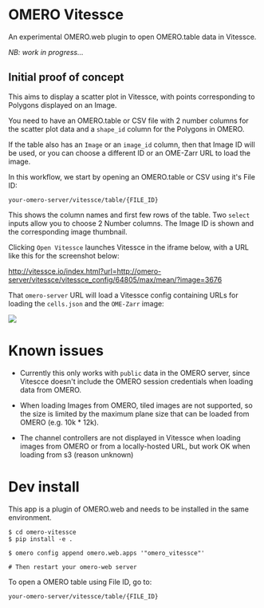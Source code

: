 
# OMERO Vitessce

An experimental OMERO.web plugin to open OMERO.table data in Vitessce.

*NB: work in progress...*

## Initial proof of concept

This aims to display a scatter plot in Vitessce, with points corresponding to
Polygons displayed on an Image.

You need to have an OMERO.table or CSV file with 2 number columns for the scatter
plot data and a `shape_id` column for the Polygons in OMERO.

If the table also has an `Image` or an `image_id` column, then that Image ID
will be used, or you can choose a different ID or an OME-Zarr URL to load the image.

In this workflow, we start by opening an OMERO.table or CSV using it's File ID:
```
your-omero-server/vitessce/table/{FILE_ID}
```

This shows the column names and first few rows of the table.
Two `select` inputs allow you to choose 2 Number columns.
The Image ID is shown and the corresponding image thumbnail.

Clicking `Open Vitessce` launches Vitessce in the iframe below, with a URL like this
for the screenshot below:

http://vitessce.io/index.html?url=http://omero-server/vitessce/vitessce_config/64805/max/mean/?image=3676

That `omero-server` URL will load a Vitessce config containing URLs for loading the `cells.json` and
the `OME-Zarr` image:

<img src="https://user-images.githubusercontent.com/900055/114845207-7dd98600-9dd3-11eb-822e-33f7a9f5ebc2.png"/>


# Known issues

 - Currently this only works with `public` data in the OMERO server, since Vitescce doesn't
include the OMERO session credentials when loading data from OMERO.

 - When loading Images from OMERO, tiled images are not supported, so the size is limited
 by the maximum plane size that can be loaded from OMERO (e.g. 10k * 12k).

 - The channel controllers are not displayed in Vitessce when loading images from OMERO
 or from a locally-hosted URL, but work OK when loading from s3 (reason unknown)

# Dev install

This app is a plugin of OMERO.web and needs to be installed in the same environment.

    $ cd omero-vitessce
    $ pip install -e .

    $ omero config append omero.web.apps '"omero_vitessce"'

    # Then restart your omero-web server

To open a OMERO table using File ID, go to:

    your-omero-server/vitessce/table/{FILE_ID}
